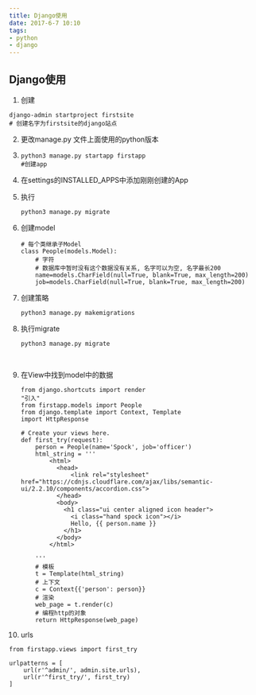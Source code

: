 ```yaml
---
title: Django使用
date: 2017-6-7 10:10
tags: 
- python
- django
---
```


## Django使用

1. 创建

```shell
django-admin startproject firstsite
# 创建名字为firstsite的django站点
```



2. 更改manage.py 文件上面使用的python版本

3. ```shell
   python3 manage.py startapp firstapp
   #创建app
   ```

4. 在settings的INSTALLED_APPS中添加刚刚创建的App

5. 执行

   ```shell
   python3 manage.py migrate
   ```

6. 创建model

   ```django
   # 每个类继承子Model
   class People(models.Model):
       # 字符
       # 数据库中暂时没有这个数据没有关系, 名字可以为空, 名字最长200
       name=models.CharField(null=True, blank=True, max_length=200)
       job=models.CharField(null=True, blank=True, max_length=200)
   ```

7. 创建策略

   ```shell
   python3 manage.py makemigrations
   ```

8. 执行migrate

   ```shell
   python3 manage.py migrate
   ```

   ​

9. 在View中找到model中的数据

   ```django
   from django.shortcuts import render
   "引入"
   from firstapp.models import People
   from django.template import Context, Template
   import HttpResponse

   # Create your views here.
   def first_try(request):
       person = People(name='Spock', job='officer')
       html_string = '''
           <html>
             <head>
                 <link rel="stylesheet" href="https://cdnjs.cloudflare.com/ajax/libs/semantic-ui/2.2.10/components/accordion.css">
             </head>
             <body>
               <h1 class="ui center aligned icon header">
                 <i class="hand spock icon"></i>
                 Hello, {{ person.name }}
               </h1>
             </body>
           </html>

       '''
       # 模板
       t = Template(html_string)
       # 上下文
       c = Context{{'person': person}}
       # 渲染
       web_page = t.render(c)
       # 编程http的对象
       return HttpResponse(web_page)

   ```

10. urls

   ```django
   from firstapp.views import first_try

   urlpatterns = [
       url(r'^admin/', admin.site.urls),
       url(r'^first_try/', first_try)
   ]
   ```

   ​